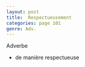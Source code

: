 ```yaml
---
layout: post
title:  Respectueusement
categories: page 101
genre: Adv.
---
```


Adverbe
- de manière respectueuse
